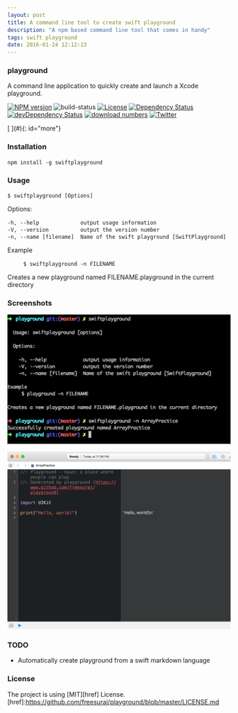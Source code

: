 ```yaml
---
layout: post
title: A command line tool to create swift playground
description: "A npm based command line tool that comes in handy"
tags: swift playground
date: 2016-01-24 12:12:13
---
```


### playground
A command line application to quickly create and launch a Xcode playground.

[![NPM version][npm-image]][npm-url]
![build-status](https://travis-ci.org/freesuraj/playground.svg?branch=master)
[![License](https://img.shields.io/badge/license-MIT-green.svg?style=flat)](https://github.com/freesuraj/playground/blob/master/LICENSE.md)
[![Dependency Status](https://david-dm.org/freesuraj/playground.svg)](https://david-dm.org/freesuraj/playground)
[![devDependency Status](https://david-dm.org/freesuraj/playground/dev-status.svg)](https://david-dm.org/freesuraj/playground#info=devDependencies)
[![download  numbers](https://img.shields.io/npm/dt/swiftplayground.svg)](https://www.npmjs.com/package/swiftplayground)
[![Twitter](https://img.shields.io/badge/twitter-@iosCook-blue.svg?style=flat)](http://twitter.com/iosCook)

<!--more-->[ ](#){: id="more"}

### Installation
~~~
npm install -g swiftplayground
~~~

### Usage

~~~
$ swiftplayground [Options]
~~~


  Options:

    -h, --help             output usage information
    -V, --version          output the version number
    -n, --name [filename]  Name of the swift playground [SwiftPlayground]

Example

~~~
     $ swiftplayground -n FILENAME
~~~

Creates a new playground named FILENAME.playground in the current directory


### Screenshots
![command_line](https://github.com/freesuraj/playground/blob/master/assets/screenshots/Screenshot%202016-01-17%2023.35.55.png?raw=true)

![swift_pg](https://github.com/freesuraj/playground/blob/master/assets/screenshots/Screenshot%202016-01-17%2023.36.17.png?raw=true)

### TODO
- Automatically create playground from a swift markdown language

### License
The project is using [MIT][href] License.
[href]:https://github.com/freesuraj/playground/blob/master/LICENSE.md

[npm-url]: https://npmjs.org/package/swiftplayground
[npm-image]: https://img.shields.io/npm/v/swiftplayground.svg

